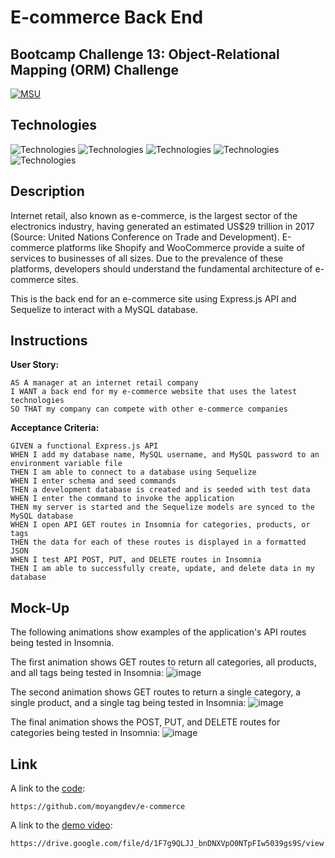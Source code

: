 # E-commerce Back End
## Bootcamp Challenge 13: Object-Relational Mapping (ORM) Challenge
[![MSU](https://img.shields.io/badge/MSU-Coding%20Bootcamp-green/)](https://bootcamp.msu.edu/)

## Technologies
![Technologies](https://img.shields.io/badge/MySQL-00000F?logo=Git&logoColor=white)
![Technologies](https://img.shields.io/badge/Express.js-404D59?logo=Git&logoColor=white)
![Technologies](https://img.shields.io/badge/-JavaScript-007396?logo=JavaScript&logoColor=white)
![Technologies](https://img.shields.io/badge/Node.js-43853D?logoColor=white)
![Technologies](https://img.shields.io/badge/-Git-F05032?logo=Git&logoColor=white)

## Description
Internet retail, also known as e-commerce, is the largest sector of the electronics industry, having generated an estimated US$29 trillion in 2017 (Source: United Nations Conference on Trade and Development). E-commerce platforms like Shopify and WooCommerce provide a suite of services to businesses of all sizes. Due to the prevalence of these platforms, developers should understand the fundamental architecture of e-commerce sites.

This is the back end for an e-commerce site using Express.js API and Sequelize to interact with a MySQL database.

## Instructions
<b>User Story:</b><br />
```
AS A manager at an internet retail company
I WANT a back end for my e-commerce website that uses the latest technologies
SO THAT my company can compete with other e-commerce companies
```

<b>Acceptance Criteria:</b><br />
```
GIVEN a functional Express.js API
WHEN I add my database name, MySQL username, and MySQL password to an environment variable file
THEN I am able to connect to a database using Sequelize
WHEN I enter schema and seed commands
THEN a development database is created and is seeded with test data
WHEN I enter the command to invoke the application
THEN my server is started and the Sequelize models are synced to the MySQL database
WHEN I open API GET routes in Insomnia for categories, products, or tags
THEN the data for each of these routes is displayed in a formatted JSON
WHEN I test API POST, PUT, and DELETE routes in Insomnia
THEN I am able to successfully create, update, and delete data in my database
```
## Mock-Up
The following animations show examples of the application's API routes being tested in Insomnia.

The first animation shows GET routes to return all categories, all products, and all tags being tested in Insomnia:
![image](https://user-images.githubusercontent.com/98504854/168508459-fa6fb863-eb54-43a0-b0f2-a7aec0cfa032.png)

The second animation shows GET routes to return a single category, a single product, and a single tag being tested in Insomnia:
![image](https://user-images.githubusercontent.com/98504854/168508478-8e9af3b8-344b-4a50-ae09-019e00206b9e.png)

The final animation shows the POST, PUT, and DELETE routes for categories being tested in Insomnia:
![image](https://user-images.githubusercontent.com/98504854/168508498-933e7af3-153b-4754-9e32-ec1cb3678307.png)

## Link
A link to the [code](https://github.com/moyangdev/e-commerce):
```
https://github.com/moyangdev/e-commerce
```
A link to the [demo video](https://drive.google.com/file/d/1F7g9QLJJ_bnDNXVpO0NTpFIw5039gs9S/view):
```
https://drive.google.com/file/d/1F7g9QLJJ_bnDNXVpO0NTpFIw5039gs9S/view
```
